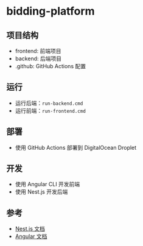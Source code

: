 # bidding-platform

## 项目结构

- frontend: 前端项目
- backend: 后端项目
- .github: GitHub Actions 配置

## 运行

- 运行后端：`run-backend.cmd`
- 运行前端：`run-frontend.cmd`

## 部署

- 使用 GitHub Actions 部署到 DigitalOcean Droplet

## 开发

- 使用 Angular CLI 开发前端
- 使用 Nest.js 开发后端

## 参考

- [Nest.js 文档](https://docs.nestjs.com/)
- [Angular 文档](https://angular.io/docs)
